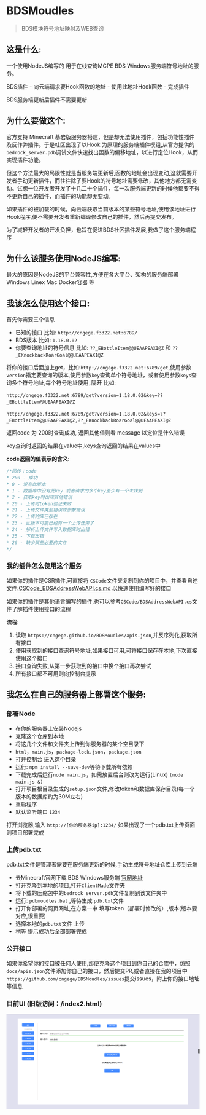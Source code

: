 ﻿# BDSMoudles
> BDS模块符号地址映射及WEB查询

## 这是什么:
一个使用NodeJS编写的 用于在线查询MCPE BDS Windows服务端符号地址的服务。

BDS插件 - 向云端请求要Hook函数的地址 - 使用此地址Hook函数 - 完成插件

BDS服务端更新后插件不需要更新

## 为什么要做这个:
官方支持 Minecraft 基岩版服务器搭建，但是却无法使用插件，包括功能性插件及反作弊插件。于是社区出现了以Hook 为原理的服务端插件模组,从官方提供的`bedrock_server.pdb`调试文件快速找出函数的偏移地址，以进行定位Hook，从而实现插件功能。

但这个方法最大的局限性就是当服务端更新后,函数的地址会出现变动,这就需要开发者手动更新插件，而往往除了要Hook的符号地址需要修改，其他地方都无需变动。试想一位开发者开发了十几二十个插件，每一次服务端更新的时候他都要不得不更新自己的插件，而插件的功能却无变动。

如果插件的被加载的时候，向云端获取当前版本的某些符号地址,使用该地址进行Hook程序,便不需要开发者重新编译修改自己的插件，然后再提交发布。

为了减轻开发者的开发负担，也旨在促进BDS社区插件发展,我做了这个服务端程序

## 为什么该服务使用NodeJS编写:
最大的原因是NodeJS的平台兼容性,方便在各大平台、架构的服务端部署 Windows Linex Mac Docker容器 等

## 我该怎么使用这个接口:
首先你需要三个信息

* 已知的接口 比如: `http://cngege.f3322.net:6789/`
* BDS版本 比如: `1.18.0.02`
* 你要查询地址的符号信息 比如: `??_EBottleItem@@UEAAPEAXI@Z` 和 `??_EKnockbackRoarGoal@@UEAAPEAXI@Z`

将你的接口后面加上get，比如:`http://cngege.f3322.net:6789/get`,使用参数`version`指定要查询的版本,使用参数`key`查询单个符号地址，或者使用参数`keys`查询多个符号地址,每个符号地址使用`,`隔开
比如:

`http://cngege.f3322.net:6789/get?version=1.18.0.02&key=??_EBottleItem@@UEAAPEAXI@Z`

`http://cngege.f3322.net:6789/get?version=1.18.0.02&keys=??_EBottleItem@@UEAAPEAXI@Z,??_EKnockbackRoarGoal@@UEAAPEAXI@Z`

返回code 为 200时查询成功, 返回其他值则看 message 以定位是什么错误

key查询时返回的结果在value中,keys查询返回的结果在values中

**code返回的值表示的含义**:

```javascript
/*回传：code
* 200 - 成功
* 0 - 没有此版本
* 1 - 数据库中没有此key 或者请求的多个key至少有一个未找到
* 2 - 获取key时出现其他错误
* 20 - 上传时token验证失败
* 21 - 上传文件类型错误或参数错误
* 22 - 上传的库已存在
* 23 - 此版本可能已经有一个上传任务了
* 24 - 解析上传文件写入数据库时出错
* 25 - 下载出错
* 26 - 缺少某些必要的文件
*/
```

### 我的插件怎么使用这个服务

如果你的插件是CSR插件,可直接将 `CSCode`文件夹复制到你的项目中，并查看自述文件:[CSCode_BDSAddressWebAPI.cs.md](https://github.com/cngege/BDSMoudles/blob/main/CSCode_BDSAddressWebAPI.cs.md) 以快速使用编写好的接口

如果你的插件是其他语言编写的插件,也可以参考`CSCode/BDSAddressWebAPI.cs`文件了解插件使用接口的流程

**流程**:
1. 读取 `https://cngege.github.io/BDSMoudles/apis.json`,并反序列化,获取所有接口
2. 使用获取到的接口查询符号地址,如果接口可用,可将接口保存在本地,下次直接使用这个接口
3. 接口查询失败,从第一步获取到的接口中换个接口再次尝试
4. 所有接口都不可用则向控制台提示


## 我怎么在自己的服务器上部署这个服务:

### 部署Node
* 在你的服务器上安装Nodejs
* 克隆这个仓库到本地
* 将这几个文件和文件夹上传到你服务器的某个空目录下
* `html`，`main.js`，`package-lock.json`，`package.json `
* 打开控制台 进入这个目录
* 运行: `npm install --save-dev`等待下载所有依赖
* 下载完成后运行`node main.js`，如需放置后台则改为运行(Linux) `(node main.js &)`
* 打开项目根目录生成的`setup.json`文件,修改token和数据库保存目录(每一个版本的数据库约为30M左右)
* 重启程序
* 默认监听端口 `1234`

打开浏览器,输入 `http://[你的服务器ip]:1234/` 如果出现了一个pdb.txt上传页面则项目部署完成
### 上传pdb.txt
pdb.txt文件是管理者需要在服务端更新的时候,手动生成符号地址仓库上传到云端

* 去Minecraft官网下载 BDS Windows服务端 [官网地址](https://www.minecraft.net/zh-hans/download/server/bedrock)
* 打开克隆到本地的项目,打开`ClientMade`文件夹
* 将下载的压缩包中的`bedrock_server.pdb`文件复制到该文件夹中
* 运行: `pdbmoudles.bat` ,等待生成 `pdb.txt`文件
* 打开你部署的网页网址,在方案一中 填写token（部署时修改的）,版本(版本要对应,很重要)
* 选择本地的`pdb.txt`文件 上传
* 稍等 提示成功后全部部署完成

### 公开接口

如果你希望你的接口被任何人使用,那便克隆这个项目到你自己的仓库中，仿照`docs/apis.json`文件添加你自己的接口，然后提交PR,或者直接在我的项目中`https://github.com/cngege/BDSMoudles/issues`提交issues，附上你的接口地址等信息

### 目前UI (旧版访问：/index2.html)
<div align=center><img src="https://raw.githubusercontent.com/cngege/BDSMoudles/main/ReadMeImage/ui.png" width="800px"/></div>
